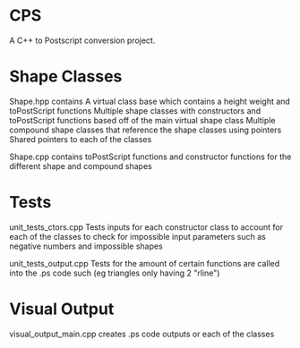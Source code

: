 # CPS
A C++ to Postscript conversion project.

# Shape Classes

Shape.hpp contains
	A virtual class base which contains a height weight and toPostScript functions 
	Multiple shape classes with constructors and toPostScript functions based off of the main virtual shape class
	Multiple compound shape classes that reference the shape classes using pointers 
	Shared pointers to each of the classes

Shape.cpp contains
	toPostScript functions and constructor functions for the different shape and compound shapes

# Tests

unit_tests_ctors.cpp
	Tests inputs for each constructor class to account for each of the classes to check for impossible input parameters
	such as negative numbers and impossible shapes

unit_tests_output.cpp
	Tests for the amount of certain functions are called into the .ps code such (eg triangles only having 2 "rline") 

# Visual Output

visual_output_main.cpp
	creates .ps code outputs or each of the classes 